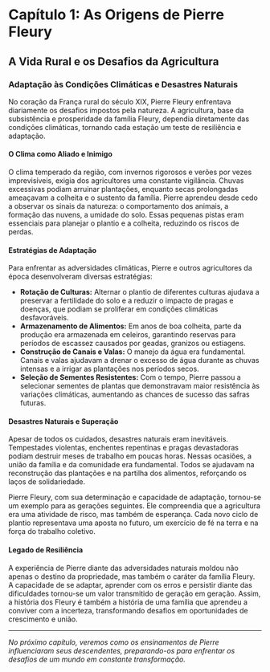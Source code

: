 # Capítulo 1: As Origens de Pierre Fleury

## A Vida Rural e os Desafios da Agricultura

### Adaptação às Condições Climáticas e Desastres Naturais

No coração da França rural do século XIX, Pierre Fleury enfrentava diariamente os desafios impostos pela natureza. A agricultura, base da subsistência e prosperidade da família Fleury, dependia diretamente das condições climáticas, tornando cada estação um teste de resiliência e adaptação.

#### O Clima como Aliado e Inimigo

O clima temperado da região, com invernos rigorosos e verões por vezes imprevisíveis, exigia dos agricultores uma constante vigilância. Chuvas excessivas podiam arruinar plantações, enquanto secas prolongadas ameaçavam a colheita e o sustento da família. Pierre aprendeu desde cedo a observar os sinais da natureza: o comportamento dos animais, a formação das nuvens, a umidade do solo. Essas pequenas pistas eram essenciais para planejar o plantio e a colheita, reduzindo os riscos de perdas.

#### Estratégias de Adaptação

Para enfrentar as adversidades climáticas, Pierre e outros agricultores da época desenvolveram diversas estratégias:

- **Rotação de Culturas:** Alternar o plantio de diferentes culturas ajudava a preservar a fertilidade do solo e a reduzir o impacto de pragas e doenças, que podiam se proliferar em condições climáticas desfavoráveis.
- **Armazenamento de Alimentos:** Em anos de boa colheita, parte da produção era armazenada em celeiros, garantindo reservas para períodos de escassez causados por geadas, granizos ou estiagens.
- **Construção de Canais e Valas:** O manejo da água era fundamental. Canais e valas ajudavam a drenar o excesso de água durante as chuvas intensas e a irrigar as plantações nos períodos secos.
- **Seleção de Sementes Resistentes:** Com o tempo, Pierre passou a selecionar sementes de plantas que demonstravam maior resistência às variações climáticas, aumentando as chances de sucesso das safras futuras.

#### Desastres Naturais e Superação

Apesar de todos os cuidados, desastres naturais eram inevitáveis. Tempestades violentas, enchentes repentinas e pragas devastadoras podiam destruir meses de trabalho em poucas horas. Nessas ocasiões, a união da família e da comunidade era fundamental. Todos se ajudavam na reconstrução das plantações e na partilha dos alimentos, reforçando os laços de solidariedade.

Pierre Fleury, com sua determinação e capacidade de adaptação, tornou-se um exemplo para as gerações seguintes. Ele compreendia que a agricultura era uma atividade de risco, mas também de esperança. Cada novo ciclo de plantio representava uma aposta no futuro, um exercício de fé na terra e na força do trabalho coletivo.

#### Legado de Resiliência

A experiência de Pierre diante das adversidades naturais moldou não apenas o destino da propriedade, mas também o caráter da família Fleury. A capacidade de se adaptar, aprender com os erros e persistir diante das dificuldades tornou-se um valor transmitido de geração em geração. Assim, a história dos Fleury é também a história de uma família que aprendeu a conviver com a incerteza, transformando desafios em oportunidades de crescimento e união.

---

*No próximo capítulo, veremos como os ensinamentos de Pierre influenciaram seus descendentes, preparando-os para enfrentar os desafios de um mundo em constante transformação.*